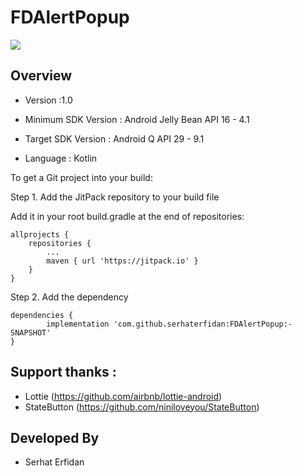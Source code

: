 # FDAlertPopup

[![](https://jitpack.io/v/serhaterfidan/FDAlertPopup.svg)](https://jitpack.io/#serhaterfidan/FDAlertPopup)

## Overview

* Version :1.0
* Minimum SDK Version : Android Jelly Bean API 16 - 4.1
* Target SDK Version : Android Q API 29 - 9.1

* Language : Kotlin

To get a Git project into your build:

Step 1. Add the JitPack repository to your build file

Add it in your root build.gradle at the end of repositories:

	allprojects {
		repositories {
			...
			maven { url 'https://jitpack.io' }
		}
	}
  
Step 2. Add the dependency

	dependencies {
	        implementation 'com.github.serhaterfidan:FDAlertPopup:-SNAPSHOT'
	}
	
## Support thanks :

* Lottie (https://github.com/airbnb/lottie-android)
* StateButton (https://github.com/niniloveyou/StateButton)

## Developed By

* Serhat Erfidan
